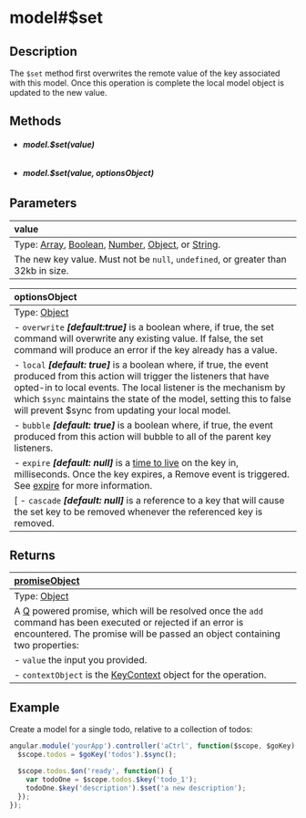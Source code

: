 # model#$set

## Description

The `$set` method first overwrites the remote value of the key associated with this model.  Once this operation is complete the local
model object is updated to the new value.

## Methods

- ###### **model.$set(value)**
- ###### **model.$set(value, optionsObject)**

## Parameters

| value |
|:---|
| Type: [Array](https://developer.mozilla.org/en-US/docs/Web/JavaScript/Reference/Global_Objects/Array), [Boolean](https://developer.mozilla.org/en-US/docs/Web/JavaScript/Reference/Global_Objects/Boolean), [Number](https://developer.mozilla.org/en-US/docs/Web/JavaScript/Reference/Global_Objects/Number), [Object](https://developer.mozilla.org/en-US/docs/Web/JavaScript/Reference/Global_Objects/Object), or [String](https://developer.mozilla.org/en-US/docs/Web/JavaScript/Reference/Global_Objects/String). |
| The new key value. Must not be `null`, `undefined`, or greater than 32kb in size. |

| optionsObject |
|:---|
| Type: [Object](https://developer.mozilla.org/en-US/docs/Web/JavaScript/Reference/Global_Objects/Object) |
| - `overwrite` ***[default:true]*** is a boolean where, if true, the set command will overwrite any existing value. If false, the set command will produce an error if the key already has a value. |
| - `local` ***[default: true]*** is a boolean where, if true, the event produced from this action will trigger the listeners that have opted-in to local events.  The local listener is the mechanism by which `$sync` maintains the state of the model, setting this to false will prevent $sync from updating your local model. |
| - `bubble` ***[default: true]*** is a boolean where, if true, the event produced from this action will bubble to all of the parent key listeners. |
| - `expire` ***[default: null]*** is a [time to live](http://en.wikipedia.org/wiki/Time_to_live) on the key in, milliseconds. Once the key expires, a Remove event is triggered. See [expire](https://developers.goinstant.com/v1/javascript_api/key/expire.html) for more information.
[ - `cascade` ***[default: null]*** is a reference to a key that will cause the set key to be removed whenever the referenced key is removed. |

## Returns

| [promiseObject](https://developers.goinstant.com/v1/guides/promises.html) |
| :--|
| Type: [Object](https://developer.mozilla.org/en-US/docs/Web/JavaScript/Reference/Global_Objects/Object) |
| A [Q](https://github.com/kriskowal/q/) powered promise, which will be resolved once the `add` command has been executed or rejected if an error is encountered. The promise will be passed an object containing two properties: |
| - `value` the input you provided. |
| - `contextObject` is the [KeyContext](https://developers.goinstant.com/v1/javascript_api/key/context.html) object for the operation. |

## Example

Create a model for a single todo, relative to a collection of todos:

```js
angular.module('yourApp').controller('aCtrl', function($scope, $goKey) {
  $scope.todos = $goKey('todos').$sync();

  $scope.todos.$on('ready', function() {
    var todoOne = $scope.todos.$key('todo_1');
    todoOne.$key('description').$set('a new description');
  });
});
```